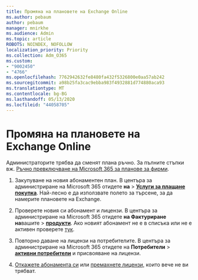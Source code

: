 ```yaml
---
title: Промяна на плановете на Exchange Online
ms.author: pebaum
author: pebaum
manager: mnirkhe
ms.audience: Admin
ms.topic: article
ROBOTS: NOINDEX, NOFOLLOW
localization_priority: Priority
ms.collection: Adm_O365
ms.custom:
- "9002450"
- "4766"
ms.openlocfilehash: 7762942632fe8480fa432f5326800e0aa57ab242
ms.sourcegitcommit: a98b25fa3cac9ebba983f4932881d774880aca93
ms.translationtype: MT
ms.contentlocale: bg-BG
ms.lasthandoff: 05/13/2020
ms.locfileid: "44058705"
---
```

# <a name="change-exchange-online-plans"></a>Промяна на плановете на Exchange Online

Администраторите трябва да сменят плана ръчно. За пълните стъпки вж. [Ръчно превключване на Microsoft 365 за планове за фирми](https://docs.microsoft.com/microsoft-365/commerce/subscriptions/switch-plans-manually?view=o365-worldwide).

1. Закупуване на новия абонаментен план. В центъра за администриране на Microsoft 365 отидете **на**  >  **[Услуги за плащане покупка](https://go.microsoft.com/fwlink/p/?linkid=868433)**. Най-лесно е да използвате полето за търсене, за да намерите плановете на Exchange.

2. Проверете новия си абонамент и лицензи. В центъра за администриране на Microsoft 365 отидете **на Фактуриране на**вашите  >  **[продукти](https://go.microsoft.com/fwlink/p/?linkid=842054)**. Ако новият абонамент не е в списъка или не е активен проверете [тук](https://docs.microsoft.com/microsoft-365/commerce/subscriptions/upgrade-to-different-plan#the-upgrade-tab-is-empty).

3. Повторно даване на лицензи на потребителите. В центъра за администриране на Microsoft 365 отидете на **Потребители**  >  **[активни потребители](https://go.microsoft.com/fwlink/p/?linkid=834822)** и присвояване на лицензи.

4. [Откажете абонамента си](https://docs.microsoft.com/microsoft-365/commerce/subscriptions/cancel-your-subscription) или [премахнете лицензи,](https://docs.microsoft.com/microsoft-365/commerce/licenses/buy-licenses) които вече не ви трябват.
